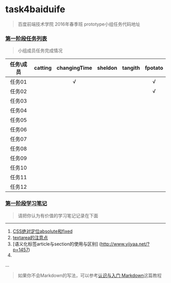 # task4baiduife
> 百度前端技术学院 2016年春季班 prototype小组任务代码地址


### [第一阶段任务列表](http://ife.baidu.com/task/all)
> 小组成员任务完成情况

| 任务\成员    | catting      | changingTime | sheldon      | tangith      | fpotato      |
|:------------:|:------------:|:------------:|:------------:|:------------:|:------------:|
| 任务01       |              |     √        |              |              | √            |
| 任务02       |              |              |              |              | √            |
| 任务03       |              |              |              |              |              |
| 任务04       |              |              |              |              |              |
| 任务05       |              |              |              |              |              |
| 任务06       |              |              |              |              |              |
| 任务07       |              |              |              |              |              |
| 任务08       |              |              |              |              |              |
| 任务09       |              |              |              |              |              |
| 任务10       |              |              |              |              |              |
| 任务11       |              |              |              |              |              |
| 任务12       |              |              |              |              |              |

### [第一阶段学习笔记](http://ife.baidu.com/note/all)
> 请把你认为有价值的学习笔记记录在下面


***
1. [CSS绝对定位absolute和fixed](http://ife.baidu.com/note/detail?noteId=41)
2. [textarea的注意点](http://www.monmonkey.com/rumenpian/html/textarea.html)
3. [语义化标签article与section的使用与区别] (http://www.yiiyaa.net/?p=1457)
4.
...



> 如果你不会Markdown的写法，可以参考[认识与入门 Markdown](http://sspai.com/25137)这篇教程



